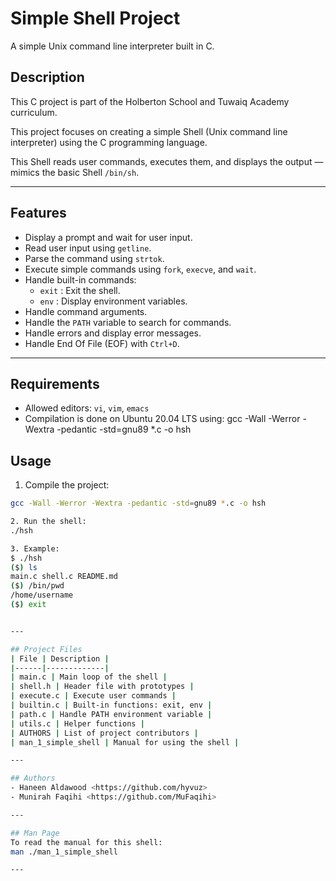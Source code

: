 # Simple Shell Project
A simple Unix command line interpreter built in C.


## Description
This C project is part of the Holberton School and Tuwaiq Academy curriculum.

This project focuses on creating a simple Shell (Unix command line interpreter) using the C programming language.

This Shell reads user commands, executes them, and displays the output — mimics the basic Shell `/bin/sh`.

---

## Features
- Display a prompt and wait for user input.
- Read user input using `getline`.
- Parse the command using `strtok`.
- Execute simple commands using `fork`, `execve`, and `wait`.
- Handle built-in commands:
  - `exit` : Exit the shell.
  - `env`  : Display environment variables.
- Handle command arguments.
- Handle the `PATH` variable to search for commands.
- Handle errors and display error messages.
- Handle End Of File (EOF) with `Ctrl+D`.

---

## Requirements
- Allowed editors: `vi`, `vim`, `emacs`
- Compilation is done on Ubuntu 20.04 LTS using:
gcc -Wall -Werror -Wextra -pedantic -std=gnu89 *.c -o hsh

## Usage

1. Compile the project:
```bash
gcc -Wall -Werror -Wextra -pedantic -std=gnu89 *.c -o hsh

2. Run the shell:
./hsh

3. Example:
$ ./hsh
($) ls
main.c shell.c README.md
($) /bin/pwd
/home/username
($) exit


---

## Project Files
| File | Description |
|------|-------------|
| main.c | Main loop of the shell |
| shell.h | Header file with prototypes |
| execute.c | Execute user commands |
| builtin.c | Built-in functions: exit, env |
| path.c | Handle PATH environment variable |
| utils.c | Helper functions |
| AUTHORS | List of project contributors |
| man_1_simple_shell | Manual for using the shell |

---

## Authors
- Haneen Aldawood <https://github.com/hyvuz>
- Munirah Faqihi <https://github.com/MuFaqihi>

---

## Man Page
To read the manual for this shell:
man ./man_1_simple_shell

---
